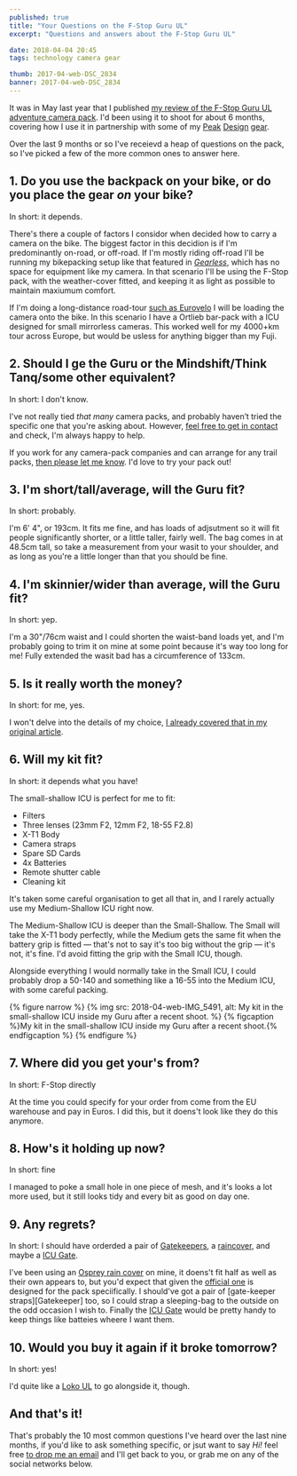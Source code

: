 ```yaml
---
published: true
title: "Your Questions on the F-Stop Guru UL"
excerpt: "Questions and answers about the F-Stop Guru UL"

date: 2018-04-04 20:45
tags: technology camera gear

thumb: 2017-04-web-DSC_2834
banner: 2017-04-web-DSC_2834
---
```


It was in May last year that I published [my review of the F-Stop Guru UL adventure camera pack][review]. I'd been using it to shoot for about 6 months, covering how I use it in partnership with some of my [Peak][pd1] [Design][pd2] [gear][gear]. 

Over the last 9 months or so I've receievd a heap of questions on the pack, so I've picked a few of the more common ones to answer here. 

## 1. Do you use the backpack on your bike, or do you place the gear _on_ your bike?

In short: it depends.

There's there a couple of factors I considor when decided how to carry a camera on the bike. The biggest factor in this decidion is if I'm predominantly on-road, or off-road. If I'm mostly riding off-road I'll be running my bikepacking setup like that featured in _[Gearless][]_, which has no space for equipment like my camera. In that scenario I'll be using the F-Stop pack, with the weather-cover fitted, and keeping it as light as possible to maintain maxiumum comfort. 

If I'm doing a long-distance road-tour [such as Eurovelo][eurovelo] I will be loading the camera onto the bike. In this scenario I have a Ortlieb bar-pack with a ICU designed for small mirrorless cameras. This worked well for my 4000+km tour across Europe, but would be usless for anything bigger than my Fuji. 

## 2. Should I ge the Guru or the Mindshift/Think Tanq/some other equivalent?

In short: I don't know. 

I've not really tied _that many_ camera packs, and probably haven’t tried the specific one that you're asking about. However, [feel free to get in contact][contact] and check, I'm always happy to help. 

If you work for any camera-pack companies and can arrange for any trail packs, [then please let me know][contact]. I'd love to try your pack out!

## 3. I'm short/tall/average, will the Guru fit? 

In short: probably.

I'm 6' 4", or 193cm. It fits me fine, and has loads of adjsutment so it will fit people significantly shorter, or a little taller, fairly well. The bag comes in at 48.5cm tall, so take a measurement from your wasit to your shoulder, and as long as you're a little longer than that you should be fine. 

## 4. I'm skinnier/wider than average, will the Guru fit? 

In short: yep. 

I'm a 30"/76cm waist and I could shorten the waist-band loads yet, and I'm probably going to trim it on mine at some point because it's way too long for me! Fully extended the wasit bad has a circumference of 133cm. 

## 5. Is it really worth the money? 

In short: for me, yes. 

I won't delve into the details of my choice, [I already covered that in my original article][review]. 

## 6. Will my kit fit?

In short: it depends what you have! 

The small-shallow ICU is perfect for me to fit:

* Filters
* Three lenses (23mm F2, 12mm F2, 18-55 F2.8)
* X-T1 Body
* Camera straps
* Spare SD Cards
* 4x Batteries
* Remote shutter cable
* Cleaning kit

It's taken some careful organisation to get all that in, and I rarely actually use my Medium-Shallow ICU right now. 

The Medium-Shallow ICU is deeper than the Small-Shallow. The Small will take the X-T1 body perfectly, while the Medium gets the same fit when the battery grip is fitted — that's not to say it's too big without the grip — it's not, it's fine. I'd avoid fitting the grip with the Small ICU, though.

Alongside everything I would normally take in the Small ICU, I could probably drop a 50-140 and something like a 16-55 into the Medium ICU, with some careful packing. 

{% figure narrow %}
  {% img src: 2018-04-web-IMG_5491, alt: My kit in the small-shallow ICU inside my Guru after a recent shoot. %}
  {% figcaption %}My kit in the small-shallow ICU inside my Guru after a recent shoot.{% endfigcaption %}
{% endfigure %}

## 7. Where did you get your's from?

In short: F-Stop directly

At the time you could specify for your order from come from the EU warehouse and pay in Euros. I did this, but it doens't look like they do this anymore. 

## 8. How's it holding up now?

In short: fine

I managed to poke a small hole in one piece of mesh, and it's looks a lot more used, but it still looks tidy and every bit as good on day one. 

## 9. Any regrets?

In short: I should have orderded a pair of [Gatekeepers][], a [raincover][], and maybe a [ICU Gate][gate]. 

I've been using an [Osprey rain cover][osprey_raincover] on mine, it doens't fit half as well as their own appears to, but you'd expect that given the [official one][raincover] is designed for the pack speciifically. I should've got a pair of [gate-keeper straps][Gatekeeper] too, so I could strap a sleeping-bag to the outside on the odd occasion I wish to. Finally the [ICU Gate][gate] would be pretty handy to keep things like batteies wheere I want them. 

## 10. Would you buy it again if it broke tomorrow?

In short: yes!

I'd quite like a [Loko UL][loko] to go alongside it, though. 

## And that's it!

That's probably the 10 most common questions I've heard over the last nine months, if you'd like to ask something specific, or jsut want to say _Hi!_ feel free [to drop me an email][contact] and I'll get back to you, or grab me on any of the social networks below. 

[review]: https://danielgroves.net/notebook/2017/05/fstop-guru-ul
[pd1]: https://danielgroves.net/notebook/2017/07/peak-design-straps-on-fuji
[pd2]: https://danielgroves.net/notebook/2017/08/peak-design-straps
[gear]: https://danielgroves.net/notebook/2016/02/gear
[Gearless]: https://danielgroves.net/adventures-photography/2015/11/gearless
[eurovelo]: https://danielgroves.net/notebook/2016/04/eurovelo
[contact]: mailto:hello@danielgroves.net
[loko]: https://fstopgear.com/products/packs/loka-ul
[Gatekeepers]: http://fstopgear.com/products/accessories/gatekeeper-straps
[raincover]: http://fstopgear.com/products/accessories/small-rain-cover
[gate]: http://fstopgear.com/products/accessories/icu-gate
[osprey_raincover]: https://amzn.to/2JjCPN3
